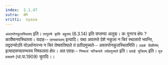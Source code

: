 ```yaml
---
index:  2.1.47
sutra:  क्षेपे
vritti:  nyasa
---
```


`अवतप्तेनकुलस्थितम्` इति। `तत्पुरुषे कृति बहुलम्` (6.3.14) इति सप्तम्या अलुक्। कः पुनरत्र क्षेपः ? कार्येष्वनवस्थितता। यदाह-- `एतच्चापलम्` इत्यादि। यथा अवतप्ते देशे नकुला न चिरं स्थातारो भवन्ति, तद्वदन्योऽपि योऽर्थानारभ्य न चिरं तेष्ववतिष्ठते तं प्रतीदमुच्यते-- अवतप्तेनकुलस्थितमिति। `उदकं विशीर्णम्` इत्यादावप्यारम्भस्य निष्फलता क्षेपः। अत एवाह-- `निष्फलं यत्क्रियते तदेवमुच्यते` इति। `प्रवाहे मूत्रितम्` इति। `मूत्र प्रस्रवणे` (धा.पा.1909) चुरादिः।।

